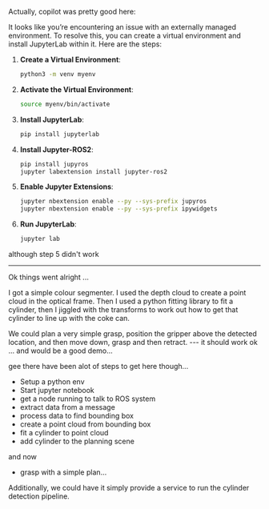 

Actually, copilot was pretty good here: 

It looks like you’re encountering an issue with an externally managed environment. To resolve this, you can create a virtual environment and install JupyterLab within it. Here are the steps:

1. **Create a Virtual Environment**:
    
    ```bash
    python3 -m venv myenv
    ```
    
2. **Activate the Virtual Environment**:
    
    ```bash
    source myenv/bin/activate
    ```
    
3. **Install JupyterLab**:
    
    ```bash
    pip install jupyterlab
    ```
    
4. **Install Jupyter-ROS2**:
    
    ```bash
    pip install jupyros
    jupyter labextension install jupyter-ros2
    ```
    
5. **Enable Jupyter Extensions**:
    
    ```bash
    jupyter nbextension enable --py --sys-prefix jupyros
    jupyter nbextension enable --py --sys-prefix ipywidgets
    ```
    
6. **Run JupyterLab**:
    
    ```bash
    jupyter lab
    ```
    
 although step 5 didn't work 
 
---

Ok things went alright ...

I got a simple colour segmenter. I used the depth cloud to create a point cloud in the optical frame. Then I used a python fitting library to fit a cylinder, then I jiggled with the transforms to work out how to get that cylinder to line up with the coke can.

We could plan a very simple grasp, position the gripper above the detected location, and then move down, grasp and then retract. --- it should work ok ... and would be a good demo... 

gee there have been alot of steps to get here though... 

- Setup a python env
- Start jupyter notebook
- get a node running to talk to ROS system 
- extract data from a message
- process data to find bounding box
- create a point cloud from bounding box
- fit a cylinder to point cloud 
- add cylinder to the planning scene

and now 
- grasp with a simple plan... 

Additionally, we could have it simply provide a service to run the cylinder detection pipeline. 